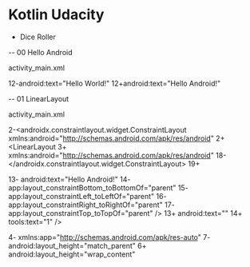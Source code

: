 # Kotlin Udacity

- Dice Roller

-- 00 Hello Android

activity_main.xml

12-android:text="Hello World!"
12+android:text="Hello Android!"


-- 01 LinearLayout

activity_main.xml

2-<androidx.constraintlayout.widget.ConstraintLayout xmlns:android="http://schemas.android.com/apk/res/android"
2+<LinearLayout
3+    xmlns:android="http://schemas.android.com/apk/res/android"
18-</androidx.constraintlayout.widget.ConstraintLayout>
19+</LinearLayout>

13-    android:text="Hello Android!"
14-    app:layout_constraintBottom_toBottomOf="parent"
15-    app:layout_constraintLeft_toLeftOf="parent"
16-    app:layout_constraintRight_toRightOf="parent"
17-    app:layout_constraintTop_toTopOf="parent" />
13+    android:text=""
14+    tools:text="1" />

4-    xmlns:app="http://schemas.android.com/apk/res-auto"
7-    android:layout_height="match_parent"
6+    android:layout_height="wrap_content"

